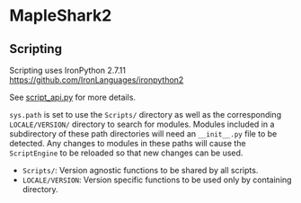 ﻿MapleShark2
=========

## Scripting

Scripting uses IronPython 2.7.11 https://github.com/IronLanguages/ironpython2

See [script_api.py](Resources/script_api.py) for more details.

`sys.path` is set to use the `Scripts/` directory as well as the corresponding `LOCALE/VERSION/`
directory to search for modules. Modules included in a subdirectory of these path directories
will need an `__init__.py` file to be detected. Any changes to modules in these paths will cause
the `ScriptEngine` to be reloaded so that new changes can be used.

- `Scripts/`: Version agnostic functions to be shared by all scripts.
- `LOCALE/VERSION`: Version specific functions to be used only by containing directory.
